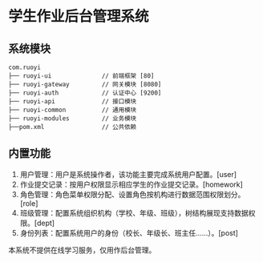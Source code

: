 # 学生作业后台管理系统

## 系统模块

~~~
com.ruoyi     
├── ruoyi-ui              // 前端框架 [80]
├── ruoyi-gateway         // 网关模块 [8080]
├── ruoyi-auth            // 认证中心 [9200]
├── ruoyi-api             // 接口模块
├── ruoyi-common          // 通用模块
├── ruoyi-modules         // 业务模块
├──pom.xml                // 公共依赖
~~~

## 内置功能

1.  用户管理：用户是系统操作者，该功能主要完成系统用户配置。[user]
2.  作业提交记录：按用户权限显示相应学生的作业提交记录。[homework]
3.  角色管理：角色菜单权限分配、设置角色按机构进行数据范围权限划分。[role]
4.  班级管理：配置系统组织机构（学校、年级、班级），树结构展现支持数据权限。[dept]
5.  身份列表：配置系统用户的身份（校长、年级长、班主任……）。[post]

本系统不提供在线学习服务，仅用作后台管理。